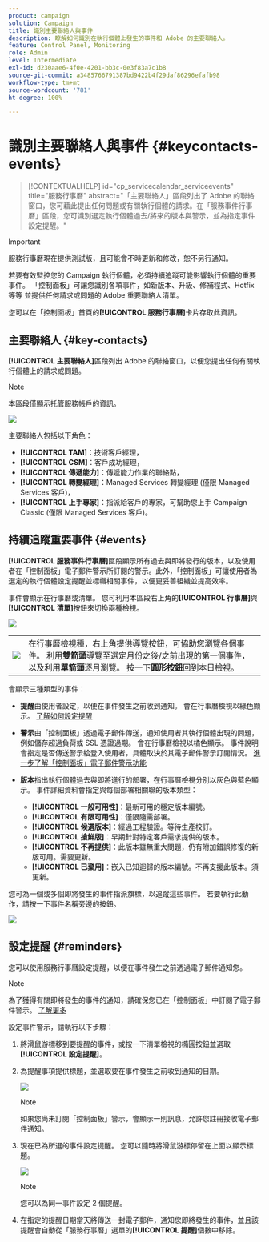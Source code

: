 ```yaml
---
product: campaign
solution: Campaign
title: 識別主要聯絡人與事件
description: 瞭解如何識別在執行個體上發生的事件和 Adobe 的主要聯絡人。
feature: Control Panel, Monitoring
role: Admin
level: Intermediate
exl-id: d230aae6-4f0e-4201-bb3c-0e3f83a7c1b8
source-git-commit: a3485766791387bd9422b4f29daf86296efafb98
workflow-type: tm+mt
source-wordcount: '781'
ht-degree: 100%

---
```


# 識別主要聯絡人與事件 {#keycontacts-events}

>[!CONTEXTUALHELP]
>id="cp_servicecalendar_serviceevents"
>title="服務行事曆"
>abstract="「主要聯絡人」區段列出了 Adobe 的聯絡窗口，您可藉此提出任何問題或有關執行個體的請求。在「服務事件行事曆」區段，您可識別選定執行個體過去/將來的版本與警示，並為指定事件設定提醒。"

>[!IMPORTANT]
>
>服務行事曆現在提供測試版，且可能會不時更新和修改，恕不另行通知。

若要有效監控您的 Campaign 執行個體，必須持續追蹤可能影響執行個體的重要事件。 「控制面板」可讓您識別各項事件，如新版本、升級、修補程式、Hotfix 等等 並提供任何請求或問題的 Adobe 重要聯絡人清單。

您可以在「控制面板」首頁的&#x200B;**[!UICONTROL 服務行事曆]**&#x200B;卡片存取此資訊。

## 主要聯絡人 {#key-contacts}

 **[!UICONTROL 主要聯絡人]**&#x200B;區段列出 Adobe 的聯絡窗口，以便您提出任何有關執行個體上的請求或問題。

>[!NOTE]
>
>本區段僅顯示托管服務帳戶的資訊。

![](assets/service-events-contacts.png)

主要聯絡人包括以下角色：

* **[!UICONTROL TAM]**：技術客戶經理，
* **[!UICONTROL CSM]**：客戶成功經理，
* **[!UICONTROL 傳遞能力]**：傳遞能力作業的聯絡點，
* **[!UICONTROL 轉變經理]**：Managed Services 轉變經理 (僅限 Managed Services 客戶)，
* **[!UICONTROL 上手專家]**：指派給客戶的專家，可幫助您上手 Campaign Classic (僅限 Managed Services 客戶)。

## 持續追蹤重要事件 {#events}

**[!UICONTROL 服務事件行事曆]**&#x200B;區段顯示所有過去與即將發行的版本，以及使用者在「控制面板」電子郵件警示所訂閱的警示。此外，「控制面板」可讓使用者為選定的執行個體設定提醒並標幟相關事件，以便更妥善組織並提高效率。

事件會顯示在行事曆或清單。 您可利用本區段右上角的&#x200B;**[!UICONTROL 行事曆]**&#x200B;與&#x200B;**[!UICONTROL 清單]**&#x200B;按鈕來切換兩種檢視。

![](assets/service-events-calendar.png)

<table><tr style="border: 0;">
<td><img src="assets/do-not-localize/nav-buttons.png">
</td><td>在行事曆檢視種，右上角提供導覽按鈕，可協助您瀏覽各個事件。 利用<b>雙箭頭</b>導覽至選定月份之後/之前出現的第一個事件，以及利用<b>單箭頭</b>逐月瀏覽。 按一下<b>圓形按鈕</b>回到本日檢視。</td>
</tr></table>

會顯示三種類型的事件：

* **提醒**&#x200B;由使用者設定，以便在事件發生之前收到通知。 會在行事曆檢視以綠色顯示。 [了解如何設定提醒](#reminders)
* **警示**&#x200B;由「控制面板」透過電子郵件傳送，通知使用者其執行個體出現的問題，例如儲存超過負荷或 SSL 憑證過期。 會在行事曆檢視以橘色顯示。 事件說明會指定是否傳送警示給登入使用者，具體取決於其電子郵件警示訂閱情況。 [進一步了解「控制面板」電子郵件警示功能](../performance-monitoring/using/email-alerting.md)

* **版本**&#x200B;指出執行個體過去與即將進行的部署，在行事曆檢視分別以灰色與藍色顯示。 事件詳細資料會指定與每個部署相關聯的版本類型：

   * **[!UICONTROL 一般可用性]**：最新可用的穩定版本編號。
   * **[!UICONTROL 有限可用性]**：僅限隨需部署。
   * **[!UICONTROL 候選版本]**：經過工程驗證。等待生產校訂。 
   * **[!UICONTROL 搶鮮版]**：早期針對特定客戶需求提供的版本。
   * **[!UICONTROL 不再提供]**：此版本雖無重大問題，仍有附加錯誤修復的新版可用。需要更新。
   * **[!UICONTROL 已棄用]**：嵌入已知迴歸的版本編號。不再支援此版本。須更新。

您可為一個或多個即將發生的事件指派旗標，以追蹤這些事件。 若要執行此動作，請按一下事件名稱旁邊的按鈕。

![](assets/service-events-flag.png)

## 設定提醒 {#reminders}

您可以使用服務行事曆設定提醒，以便在事件發生之前透過電子郵件通知您。

>[!NOTE]
>
>為了獲得有關即將發生的事件的通知，請確保您已在「控制面板」中訂閱了電子郵件警示。 [了解更多](../performance-monitoring/using/email-alerting.md)

設定事件警示，請執行以下步驟：

1. 將滑鼠游標移到要提醒的事件，或按一下清單檢視的橢圓按鈕並選取&#x200B;**[!UICONTROL 設定提醒]**。

1. 為提醒事項提供標題，並選取要在事件發生之前收到通知的日期。

   ![](assets/service-events-set-reminder.png)

   >[!NOTE]
   >
   >如果您尚未訂閱「控制面板」警示，會顯示一則訊息，允許您註冊接收電子郵件通知。

1. 現在已為所選的事件設定提醒。 您可以隨時將滑鼠游標停留在上面以顯示標題。

   ![](assets/service-events-reminder.png)

   >[!NOTE]
   >
   >您可以為同一事件設定 2 個提醒。

1. 在指定的提醒日期當天將傳送一封電子郵件，通知您即將發生的事件，並且該提醒會自動從「服務行事曆」選單的&#x200B;**[!UICONTROL 提醒]**&#x200B;個數中移除。
